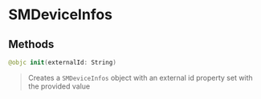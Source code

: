 # SMDeviceInfos

## Methods
```swift
@objc init(externalId: String)
```

>Creates a ``SMDeviceInfos`` object with an external id property set with the provided value<br/>